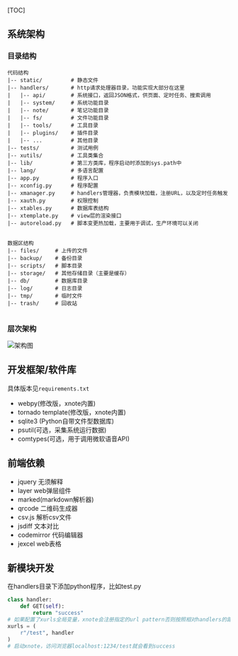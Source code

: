 [TOC]
## 系统架构

### 目录结构
```
代码结构
|-- static/         # 静态文件
|-- handlers/       # http请求处理器目录，功能实现大部分在这里
|   |-- api/        # 系统接口，返回JSON格式，供页面、定时任务、搜索调用
|   |-- system/     # 系统功能目录
|   |-- note/       # 笔记功能目录
|   |-- fs/         # 文件功能目录
|   |-- tools/      # 工具目录
|   |-- plugins/    # 插件目录
|   |-- ...         # 其他目录
|-- tests/          # 测试用例
|-- xutils/         # 工具类集合
|-- lib/            # 第三方类库，程序启动时添加到sys.path中
|-- lang/           # 多语言配置
|-- app.py          # 程序入口
|-- xconfig.py      # 程序配置
|-- xmanager.py     # handlers管理器，负责模块加载，注册URL，以及定时任务触发
|-- xauth.py        # 权限控制
|-- xtables.py      # 数据库表结构
|-- xtemplate.py    # view层的渲染接口   
|-- autoreload.py   # 脚本变更热加载，主要用于调试，生产环境可以关闭


数据区结构
|-- files/     # 上传的文件
|-- backup/    # 备份目录
|-- scripts/   # 脚本目录
|-- storage/   # 其他存储目录（主要是缓存）
|-- db/        # 数据库目录
|-- log/       # 日志目录
|-- tmp/       # 临时文件
|-- trash/     # 回收站


```

### 层次架构

![架构图](https://gitee.com/xupingmao/xnote/raw/master/screenshots/architecture.png)



## 开发框架/软件库

具体版本见`requirements.txt`

- webpy(修改版，xnote内置)
- tornado template(修改版，xnote内置)
- sqlite3 (Python自带文件型数据库)
- psutil(可选，采集系统运行数据)
- comtypes(可选，用于调用微软语音API)

## 前端依赖

- jquery 无须解释
- layer web弹层组件
- marked(markdown解析器)
- qrcode 二维码生成器
- csv.js 解析csv文件
- jsdiff 文本对比
- codemirror 代码编辑器
- jexcel web表格

## 新模块开发

在handlers目录下添加python程序，比如test.py

```py
class handler:    
    def GET(self):
        return "success"
# 如果配置了xurls全局变量，xnote会注册指定的url pattern否则按照相对handlers的路径注册
xurls = (
    r"/test", handler
)
# 启动xnote，访问浏览器localhost:1234/test就会看到success
```
